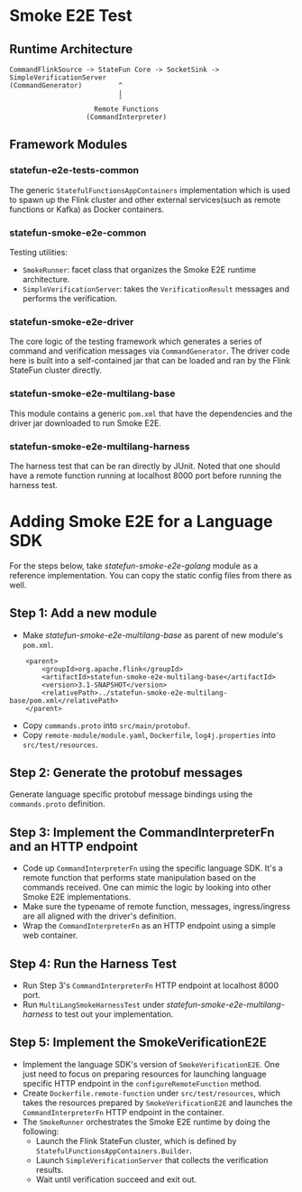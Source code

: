 # Smoke E2E Test

## Runtime Architecture

```
CommandFlinkSource -> StateFun Core -> SocketSink -> SimpleVerificationServer
(CommandGenerator)         ^
                           |
                           ˇ
                     Remote Functions
                   (CommandInterpreter)
```

## Framework Modules
### statefun-e2e-tests-common
The generic ``StatefulFunctionsAppContainers`` implementation which is used to spawn up the Flink cluster and other external services(such as remote functions or Kafka) as Docker containers.

### statefun-smoke-e2e-common
Testing utilities:
* ``SmokeRunner``: facet class that organizes the Smoke E2E runtime architecture.
* ``SimpleVerificationServer``: takes the ``VerificationResult`` messages and performs the verification.

### statefun-smoke-e2e-driver
The core logic of the testing framework which generates a series of command and verification messages via ``CommandGenerator``.
The driver code here is built into a self-contained jar that can be loaded and ran by the Flink StateFun cluster directly. 

### statefun-smoke-e2e-multilang-base
This module contains a generic ``pom.xml`` that have the dependencies and the driver jar downloaded to run Smoke E2E.

### statefun-smoke-e2e-multilang-harness
The harness test that can be ran directly by JUnit. Noted that one should have a remote function running at localhost 8000 port before running the harness test.

# Adding Smoke E2E for a Language SDK
For the steps below, take _statefun-smoke-e2e-golang_ module as a reference implementation. You can copy the static config files from there as well.

## Step 1: Add a new module
* Make _statefun-smoke-e2e-multilang-base_ as parent of new module's ``pom.xml``.
```
    <parent>
        <groupId>org.apache.flink</groupId>
        <artifactId>statefun-smoke-e2e-multilang-base</artifactId>
        <version>3.1-SNAPSHOT</version>
        <relativePath>../statefun-smoke-e2e-multilang-base/pom.xml</relativePath>
    </parent>
```
* Copy ``commands.proto`` into ``src/main/protobuf``.
* Copy ``remote-module/module.yaml``, ``Dockerfile``, ``log4j.properties`` into ``src/test/resources``.

## Step 2: Generate the protobuf messages
Generate language specific protobuf message bindings using the ``commands.proto`` definition.

## Step 3: Implement the CommandInterpreterFn and an HTTP endpoint
* Code up ``CommandInterpreterFn`` using the specific language SDK. It's a remote function that performs state manipulation based on the commands received. One can mimic the logic by looking into other Smoke E2E implementations.
* Make sure the typename of remote function, messages, ingress/ingress are all aligned with the driver's definition.
* Wrap the ``CommandInterpreterFn`` as an HTTP endpoint using a simple web container.

## Step 4: Run the Harness Test
* Run Step 3's ``CommandInterpreterFn`` HTTP endpoint at localhost 8000 port.
* Run ``MultiLangSmokeHarnessTest`` under _statefun-smoke-e2e-multilang-harness_ to test out your implementation.

## Step 5: Implement the SmokeVerificationE2E
* Implement the language SDK's version of ``SmokeVerificationE2E``. One just need to focus on preparing resources for launching language specific HTTP endpoint in the ``configureRemoteFunction`` method.
* Create ``Dockerfile.remote-function`` under ``src/test/resources``, which takes the resources prepared by ``SmokeVerificationE2E`` and launches the ``CommandInterpreterFn`` HTTP endpoint in the container.
* The ``SmokeRunner`` orchestrates the Smoke E2E runtime by doing the following:
  * Launch the Flink StateFun cluster, which is defined by ``StatefulFunctionsAppContainers.Builder``.
  * Launch ``SimpleVerificationServer`` that collects the verification results.
  * Wait until verification succeed and exit out.